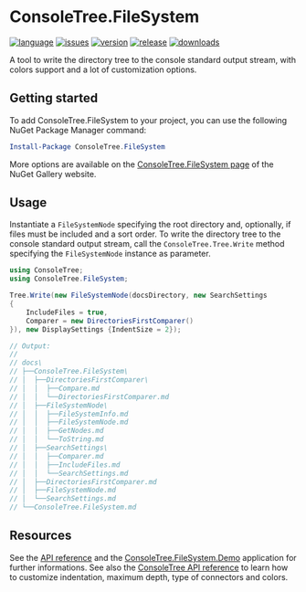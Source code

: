 # ConsoleTree.FileSystem

[![language](https://img.shields.io/github/languages/top/maurizuki/ConsoleTree.FileSystem)](https://github.com/maurizuki/ConsoleTree.FileSystem)
[![issues](https://img.shields.io/github/issues/maurizuki/ConsoleTree.FileSystem)](https://github.com/maurizuki/ConsoleTree.FileSystem/issues)
[![version](https://img.shields.io/nuget/v/ConsoleTree.FileSystem)](https://www.nuget.org/packages/ConsoleTree.FileSystem)
[![release](https://img.shields.io/github/release-date/maurizuki/ConsoleTree.FileSystem)](https://github.com/maurizuki/ConsoleTree.FileSystem/releases/latest)
[![downloads](https://img.shields.io/nuget/dt/ConsoleTree.FileSystem)](https://www.nuget.org/packages/ConsoleTree.FileSystem)

A tool to write the directory tree to the console standard output stream, with colors support and a lot of customization options.

## Getting started

To add ConsoleTree.FileSystem to your project, you can use the following NuGet Package Manager command:

```PowerShell
Install-Package ConsoleTree.FileSystem
```

More options are available on the [ConsoleTree.FileSystem page](https://www.nuget.org/packages/ConsoleTree.FileSystem) of the NuGet Gallery website.

## Usage
Instantiate a ```FileSystemNode``` specifying the root directory and, optionally, if files must be included and a sort order. To write the directory tree to the console standard output stream, call the ```ConsoleTree.Tree.Write``` method specifying the ```FileSystemNode``` instance as parameter.

```csharp
using ConsoleTree;
using ConsoleTree.FileSystem;

Tree.Write(new FileSystemNode(docsDirectory, new SearchSettings
{
    IncludeFiles = true,
    Comparer = new DirectoriesFirstComparer()
}), new DisplaySettings {IndentSize = 2});

// Output:
//
// docs\
// ├──ConsoleTree.FileSystem\
// │  ├──DirectoriesFirstComparer\
// │  │  ├──Compare.md
// │  │  └──DirectoriesFirstComparer.md
// │  ├──FileSystemNode\
// │  │  ├──FileSystemInfo.md
// │  │  ├──FileSystemNode.md
// │  │  ├──GetNodes.md
// │  │  └──ToString.md
// │  ├──SearchSettings\
// │  │  ├──Comparer.md
// │  │  ├──IncludeFiles.md
// │  │  └──SearchSettings.md
// │  ├──DirectoriesFirstComparer.md
// │  ├──FileSystemNode.md
// │  └──SearchSettings.md
// └──ConsoleTree.FileSystem.md
```

## Resources

See the [API reference](./docs/ConsoleTree.FileSystem.md) and the [ConsoleTree.FileSystem.Demo](./src/ConsoleTree.FileSystem.Demo) application for further informations. See also the [ConsoleTree API reference](https://github.com/maurizuki/ConsoleTree/blob/main/docs/ConsoleTree.md) to learn how to customize indentation, maximum depth, type of connectors and colors.

